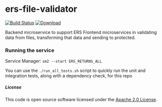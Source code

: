 # ers-file-validator

[![Build Status](https://travis-ci.org/hmrc/ers-file-validator.svg?branch=master)](https://travis-ci.org/hmrc/ers-file-validator) [ ![Download](https://api.bintray.com/packages/hmrc/releases/ers-file-validator/images/download.svg) ](https://bintray.com/hmrc/releases/ers-file-validator/_latestVersion)

Backend microservice to support ERS Frontend microservices in validating data from files, transforming that data
and sending to protected.

### Running the service
Service Manager: `sm2 --start ERS_RETURNS_ALL`

You can use the `./run_all_tests.sh` script to quickly run the unit and integration tests, along with a dependency check, for this repo

##### License

This code is open source software licensed under the [Apache 2.0 License]("http://www.apache.org/licenses/LICENSE-2.0.html").
